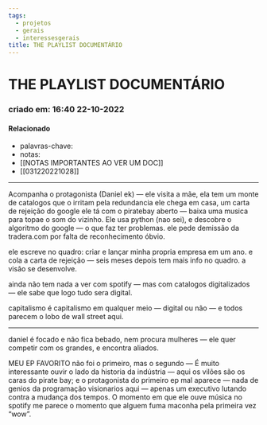 ```yaml
---
tags:
  - projetos
  - gerais
  - interessesgerais
title: THE PLAYLIST DOCUMENTÁRIO
---
```

# THE PLAYLIST DOCUMENTÁRIO
### criado em: 16:40 22-10-2022

#### Relacionado
- palavras-chave: 
- notas:
- [[NOTAS IMPORTANTES AO VER UM DOC]]
- [[031220221028]]
---
Acompanha o protagonista (Daniel ek) — ele visita a mãe, ela tem um monte de catalogos que o irritam pela redundancia
ele chega em casa, um carta de rejeição do google
ele tá com o piratebay aberto — baixa uma musica para topae o som do vizinho.
Ele usa python (nao sei), e descobre o algoritmo do google — o que faz ter problemas. 
ele pede demissão da tradera.com por falta de reconhecimento óbvio.

ele escreve no quadro: criar e lançar minha propria empresa em um ano. e cola a carta de rejeição — seis meses depois tem mais info no quadro.
a visão se desenvolve.

ainda não tem nada a ver com spotify — mas com catalogos digitalizados — ele sabe que logo tudo sera digital.

capitalismo é capitalismo em qualquer meio — digital ou não — e todos parecem o lobo de wall street aqui.

---
daniel é focado e não fica bebado, nem procura mulheres — ele quer competir com os grandes, e encontra aliados.


 
MEU EP FAVORITO não foi o primeiro, mas o segundo — É muito interessante ouvir o lado da historia da indústria — aqui os vilões são os caras do pirate bay; e o protagonista do primeiro ep mal aparece — nada de genios da programação visionarios aqui — apenas um executivo lutando contra a mudança dos tempos. O momento em que ele ouve música no spotify me parece o momento que alguem fuma maconha pela primeira vez “wow”.









